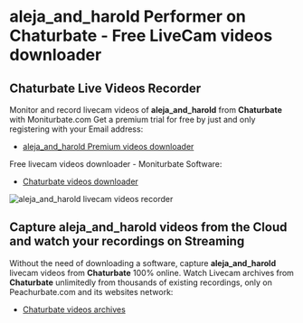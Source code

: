 # aleja_and_harold Performer on Chaturbate - Free LiveCam videos downloader

## Chaturbate Live Videos Recorder

Monitor and record livecam videos of **aleja_and_harold** from **Chaturbate** with Moniturbate.com
Get a premium trial for free by just and only registering with your Email address:
* [aleja_and_harold Premium videos downloader](https://moniturbate.com/request-demo-licence-key.html)

Free livecam videos downloader - Moniturbate Software:
* [Chaturbate videos downloader](https://moniturbate.com/moniturbate-download-software.html)

![aleja_and_harold livecam videos recorder](https://peachurnet.com/templates/moniturbate-software.png)


## Capture aleja_and_harold videos from the Cloud and watch your recordings on Streaming

Without the need of downloading a software, capture **aleja_and_harold** livecam videos from **Chaturbate** 100% online.
Watch Livecam archives from **Chaturbate** unlimitedly from thousands of existing recordings, only on Peachurbate.com and its websites network:
* [Chaturbate videos archives](https://peachurnet.com/)